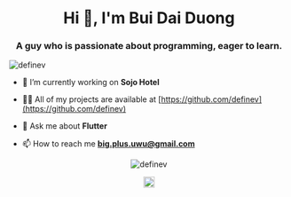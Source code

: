 <h1 align="center">Hi 👋, I'm Bui Dai Duong</h1>
<h3 align="center">A guy who is passionate about programming, eager to learn.</h3>
<p align="left"> <img src="https://komarev.com/ghpvc/?username=definev" alt="definev" /> </p>

- 🔭 I’m currently working on **Sojo Hotel**

- 👨‍💻 All of my projects are available at [https://github.com/definev](https://github.com/definev)

- 💬 Ask me about **Flutter**

- 📫 How to reach me **big.plus.uwu@gmail.com**

<p align="center"> <img src="https://github-readme-stats.vercel.app/api?username=definev&show_icons=true" alt="definev" /> </p>

<p align="center">
<a href="https://fb.com/definev" target="blank"><img align="center" src="https://cdn.jsdelivr.net/npm/simple-icons@3.0.1/icons/facebook.svg" alt="definev" height="20" width="20" /></a>
</p>
